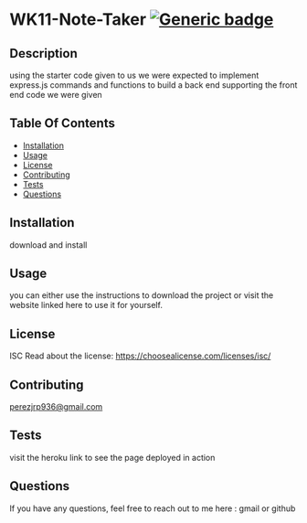 # WK11-Note-Taker [![Generic badge](https://img.shields.io/badge/License-ISC-blue.svg)](https://choosealicense.com/licenses/isc/)

  ## Description
  using the starter code given to us we were expected to implement express.js commands and functions to build a back end supporting the front end code we were given

  ## Table Of Contents
  * [Installation](#installation)
  * [Usage](#usage)
  * [License](#license)
  * [Contributing](#contributing)
  * [Tests](#tests)
  * [Questions](#questions)
  

  ## Installation
  download and install

  ## Usage
  you can either use the instructions to download the project or visit the website linked here to use it for yourself.

  ## License
  ISC
  Read about the license: https://choosealicense.com/licenses/isc/

  ## Contributing
  perezjrp936@gmail.com

  ## Tests
  visit the heroku link to see the page deployed in action

  ## Questions
  If you have any questions, feel free to reach out to me here :
  gmail or github